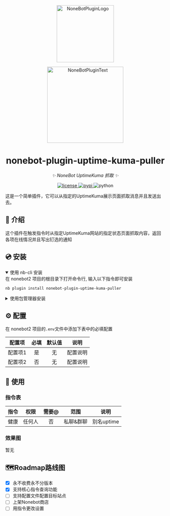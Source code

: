 <div align="center">
  <a href="https://v2.nonebot.dev/store"><img src="https://github.com/A-kirami/nonebot-plugin-template/blob/resources/nbp_logo.png" width="180" height="180" alt="NoneBotPluginLogo"></a>
  <br>
  <p><img src="https://github.com/A-kirami/nonebot-plugin-template/blob/resources/NoneBotPlugin.svg" width="240" alt="NoneBotPluginText"></p>
</div>

<div align="center">

# nonebot-plugin-uptime-kuma-puller

_✨ NoneBot UptimeKuma 抓取 ✨_


<a href="./LICENSE">
    <img src="https://img.shields.io/github/license/bananaxiao2333/nonebot-plugin-uptime-kuma-puller.svg" alt="license">
</a>
<a href="https://pypi.python.org/pypi/nonebot-plugin-template">
    <img src="https://img.shields.io/pypi/v/nonebot-plugin-template.svg" alt="pypi">
</a>
<img src="https://img.shields.io/badge/python-3.9+-blue.svg" alt="python">

</div>

这是一个简单插件，它可以从指定的UptimeKuma展示页面抓取消息并且发送出去。

## 📖 介绍

这个插件在触发指令时从指定UptimeKuma网站的指定状态页面抓取内容，返回各项在线情况并且写出钉选的通知

## 💿 安装

<details open>
<summary>使用 nb-cli 安装</summary>
在 nonebot2 项目的根目录下打开命令行, 输入以下指令即可安装

    nb plugin install nonebot-plugin-uptime-kuma-puller

</details>

<details>
<summary>使用包管理器安装</summary>
在 nonebot2 项目的插件目录下, 打开命令行, 根据你使用的包管理器, 输入相应的安装命令

<details>
<summary>pip</summary>

    pip install nonebot-plugin-uptime-kuma-puller
</details>
<details>
<summary>pdm</summary>

    pdm add nonebot-plugin-uptime-kuma-puller
</details>
<details>
<summary>poetry</summary>

    poetry add nonebot-plugin-uptime-kuma-puller
</details>
<details>
<summary>conda</summary>

    conda install nonebot-plugin-uptime-kuma-puller
</details>

打开 nonebot2 项目根目录下的 `pyproject.toml` 文件, 在 `[tool.nonebot]` 部分追加写入

    plugins = ["nonebot-plugin-uptime-kuma-puller"]

</details>

## ⚙️ 配置

在 nonebot2 项目的`.env`文件中添加下表中的必填配置

| 配置项 | 必填 | 默认值 | 说明 |
|:-----:|:----:|:----:|:----:|
| 配置项1 | 是 | 无 | 配置说明 |
| 配置项2 | 否 | 无 | 配置说明 |

## 🎉 使用
### 指令表
| 指令 | 权限 | 需要@ | 范围 | 说明 |
|:-----:|:----:|:----:|:----:|:----:|
| 健康 | 任何人 | 否 | 私聊&群聊 | 别名uptime |
### 效果图
暂无

## 🗺️Roadmap路线图
- [x] 永不收费永不分版本
- [x] 支持核心指令查询功能
- [ ] 支持配置文件配置目标站点
- [ ] 上架Nonebot商店
- [ ] 用指令更改设置